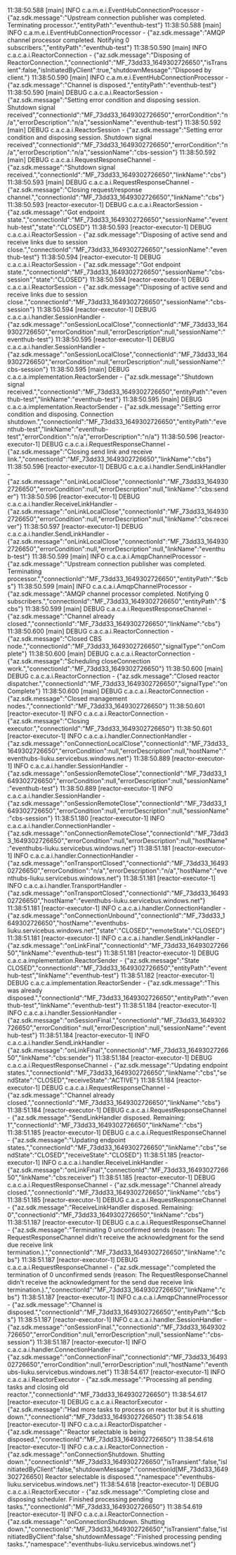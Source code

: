 11:38:50.588 [main] INFO  c.a.m.e.i.EventHubConnectionProcessor - {"az.sdk.message":"Upstream connection publisher was completed. Terminating processor.","entityPath":"eventhub-test"}
11:38:50.588 [main] INFO  c.a.m.e.i.EventHubConnectionProcessor - {"az.sdk.message":"AMQP channel processor completed. Notifying 0 subscribers.","entityPath":"eventhub-test"}
11:38:50.590 [main] INFO  c.a.c.a.i.ReactorConnection - {"az.sdk.message":"Disposing of ReactorConnection.","connectionId":"MF_73dd33_1649302726650","isTransient":false,"isInitiatedByClient":true,"shutdownMessage":"Disposed by client."}
11:38:50.590 [main] INFO  c.a.m.e.i.EventHubConnectionProcessor - {"az.sdk.message":"Channel is disposed.","entityPath":"eventhub-test"}
11:38:50.590 [main] DEBUG c.a.c.a.i.ReactorSession - {"az.sdk.message":"Setting error condition and disposing session. Shutdown signal received","connectionId":"MF_73dd33_1649302726650","errorCondition":"n/a","errorDescription":"n/a","sessionName":"eventhub-test"}
11:38:50.592 [main] DEBUG c.a.c.a.i.ReactorSession - {"az.sdk.message":"Setting error condition and disposing session. Shutdown signal received","connectionId":"MF_73dd33_1649302726650","errorCondition":"n/a","errorDescription":"n/a","sessionName":"cbs-session"}
11:38:50.592 [main] DEBUG c.a.c.a.i.RequestResponseChannel - {"az.sdk.message":"Shutdown signal received.","connectionId":"MF_73dd33_1649302726650","linkName":"cbs"}
11:38:50.593 [main] DEBUG c.a.c.a.i.RequestResponseChannel - {"az.sdk.message":"Closing request/response channel.","connectionId":"MF_73dd33_1649302726650","linkName":"cbs"}
11:38:50.593 [reactor-executor-1] DEBUG c.a.c.a.i.ReactorSession - {"az.sdk.message":"Got endpoint state.","connectionId":"MF_73dd33_1649302726650","sessionName":"eventhub-test","state":"CLOSED"}
11:38:50.593 [reactor-executor-1] DEBUG c.a.c.a.i.ReactorSession - {"az.sdk.message":"Disposing of active send and receive links due to session close.","connectionId":"MF_73dd33_1649302726650","sessionName":"eventhub-test"}
11:38:50.594 [reactor-executor-1] DEBUG c.a.c.a.i.ReactorSession - {"az.sdk.message":"Got endpoint state.","connectionId":"MF_73dd33_1649302726650","sessionName":"cbs-session","state":"CLOSED"}
11:38:50.594 [reactor-executor-1] DEBUG c.a.c.a.i.ReactorSession - {"az.sdk.message":"Disposing of active send and receive links due to session close.","connectionId":"MF_73dd33_1649302726650","sessionName":"cbs-session"}
11:38:50.594 [reactor-executor-1] DEBUG c.a.c.a.i.handler.SessionHandler - {"az.sdk.message":"onSessionLocalClose","connectionId":"MF_73dd33_1649302726650","errorCondition":null,"errorDescription":null,"sessionName":"eventhub-test"}
11:38:50.595 [reactor-executor-1] DEBUG c.a.c.a.i.handler.SessionHandler - {"az.sdk.message":"onSessionLocalClose","connectionId":"MF_73dd33_1649302726650","errorCondition":null,"errorDescription":null,"sessionName":"cbs-session"}
11:38:50.595 [main] DEBUG c.a.c.a.implementation.ReactorSender - {"az.sdk.message":"Shutdown signal received.","connectionId":"MF_73dd33_1649302726650","entityPath":"eventhub-test","linkName":"eventhub-test"}
11:38:50.595 [main] DEBUG c.a.c.a.implementation.ReactorSender - {"az.sdk.message":"Setting error condition and disposing. Connection shutdown.","connectionId":"MF_73dd33_1649302726650","entityPath":"eventhub-test","linkName":"eventhub-test","errorCondition":"n/a","errorDescription":"n/a"}
11:38:50.596 [reactor-executor-1] DEBUG c.a.c.a.i.RequestResponseChannel - {"az.sdk.message":"Closing send link and receive link.","connectionId":"MF_73dd33_1649302726650","linkName":"cbs"}
11:38:50.596 [reactor-executor-1] DEBUG c.a.c.a.i.handler.SendLinkHandler - {"az.sdk.message":"onLinkLocalClose","connectionId":"MF_73dd33_1649302726650","errorCondition":null,"errorDescription":null,"linkName":"cbs:sender"}
11:38:50.596 [reactor-executor-1] DEBUG c.a.c.a.i.handler.ReceiveLinkHandler - {"az.sdk.message":"onLinkLocalClose","connectionId":"MF_73dd33_1649302726650","errorCondition":null,"errorDescription":null,"linkName":"cbs:receiver"}
11:38:50.597 [reactor-executor-1] DEBUG c.a.c.a.i.handler.SendLinkHandler - {"az.sdk.message":"onLinkLocalClose","connectionId":"MF_73dd33_1649302726650","errorCondition":null,"errorDescription":null,"linkName":"eventhub-test"}
11:38:50.599 [main] INFO  c.a.c.a.i.AmqpChannelProcessor - {"az.sdk.message":"Upstream connection publisher was completed. Terminating processor.","connectionId":"MF_73dd33_1649302726650","entityPath":"$cbs"}
11:38:50.599 [main] INFO  c.a.c.a.i.AmqpChannelProcessor - {"az.sdk.message":"AMQP channel processor completed. Notifying 0 subscribers.","connectionId":"MF_73dd33_1649302726650","entityPath":"$cbs"}
11:38:50.599 [main] DEBUG c.a.c.a.i.RequestResponseChannel - {"az.sdk.message":"Channel already closed.","connectionId":"MF_73dd33_1649302726650","linkName":"cbs"}
11:38:50.600 [main] DEBUG c.a.c.a.i.ReactorConnection - {"az.sdk.message":"Closed CBS node.","connectionId":"MF_73dd33_1649302726650","signalType":"onComplete"}
11:38:50.600 [main] DEBUG c.a.c.a.i.ReactorConnection - {"az.sdk.message":"Scheduling closeConnection work.","connectionId":"MF_73dd33_1649302726650"}
11:38:50.600 [main] DEBUG c.a.c.a.i.ReactorConnection - {"az.sdk.message":"Closed reactor dispatcher.","connectionId":"MF_73dd33_1649302726650","signalType":"onComplete"}
11:38:50.600 [main] DEBUG c.a.c.a.i.ReactorConnection - {"az.sdk.message":"Closed management nodes.","connectionId":"MF_73dd33_1649302726650"}
11:38:50.601 [reactor-executor-1] INFO  c.a.c.a.i.ReactorConnection - {"az.sdk.message":"Closing executor.","connectionId":"MF_73dd33_1649302726650"}
11:38:50.601 [reactor-executor-1] INFO  c.a.c.a.i.handler.ConnectionHandler - {"az.sdk.message":"onConnectionLocalClose","connectionId":"MF_73dd33_1649302726650","errorCondition":null,"errorDescription":null,"hostName":"eventhubs-liuku.servicebus.windows.net"}
11:38:50.889 [reactor-executor-1] INFO  c.a.c.a.i.handler.SessionHandler - {"az.sdk.message":"onSessionRemoteClose","connectionId":"MF_73dd33_1649302726650","errorCondition":null,"errorDescription":null,"sessionName":"eventhub-test"}
11:38:50.889 [reactor-executor-1] INFO  c.a.c.a.i.handler.SessionHandler - {"az.sdk.message":"onSessionRemoteClose","connectionId":"MF_73dd33_1649302726650","errorCondition":null,"errorDescription":null,"sessionName":"cbs-session"}
11:38:51.180 [reactor-executor-1] INFO  c.a.c.a.i.handler.ConnectionHandler - {"az.sdk.message":"onConnectionRemoteClose","connectionId":"MF_73dd33_1649302726650","errorCondition":null,"errorDescription":null,"hostName":"eventhubs-liuku.servicebus.windows.net"}
11:38:51.181 [reactor-executor-1] INFO  c.a.c.a.i.handler.ConnectionHandler - {"az.sdk.message":"onTransportClosed","connectionId":"MF_73dd33_1649302726650","errorCondition":"n/a","errorDescription":"n/a","hostName":"eventhubs-liuku.servicebus.windows.net"}
11:38:51.181 [reactor-executor-1] INFO  c.a.c.a.i.handler.TransportHandler - {"az.sdk.message":"onTransportClosed","connectionId":"MF_73dd33_1649302726650","hostName":"eventhubs-liuku.servicebus.windows.net"}
11:38:51.181 [reactor-executor-1] INFO  c.a.c.a.i.handler.ConnectionHandler - {"az.sdk.message":"onConnectionUnbound","connectionId":"MF_73dd33_1649302726650","hostName":"eventhubs-liuku.servicebus.windows.net","state":"CLOSED","remoteState":"CLOSED"}
11:38:51.181 [reactor-executor-1] INFO  c.a.c.a.i.handler.SendLinkHandler - {"az.sdk.message":"onLinkFinal","connectionId":"MF_73dd33_1649302726650","linkName":"eventhub-test"}
11:38:51.181 [reactor-executor-1] DEBUG c.a.c.a.implementation.ReactorSender - {"az.sdk.message":"State CLOSED","connectionId":"MF_73dd33_1649302726650","entityPath":"eventhub-test","linkName":"eventhub-test"}
11:38:51.182 [reactor-executor-1] DEBUG c.a.c.a.implementation.ReactorSender - {"az.sdk.message":"This was already disposed.","connectionId":"MF_73dd33_1649302726650","entityPath":"eventhub-test","linkName":"eventhub-test"}
11:38:51.184 [reactor-executor-1] INFO  c.a.c.a.i.handler.SessionHandler - {"az.sdk.message":"onSessionFinal.","connectionId":"MF_73dd33_1649302726650","errorCondition":null,"errorDescription":null,"sessionName":"eventhub-test"}
11:38:51.184 [reactor-executor-1] INFO  c.a.c.a.i.handler.SendLinkHandler - {"az.sdk.message":"onLinkFinal","connectionId":"MF_73dd33_1649302726650","linkName":"cbs:sender"}
11:38:51.184 [reactor-executor-1] DEBUG c.a.c.a.i.RequestResponseChannel - {"az.sdk.message":"Updating endpoint states.","connectionId":"MF_73dd33_1649302726650","linkName":"cbs","sendState":"CLOSED","receiveState":"ACTIVE"}
11:38:51.184 [reactor-executor-1] DEBUG c.a.c.a.i.RequestResponseChannel - {"az.sdk.message":"Channel already closed.","connectionId":"MF_73dd33_1649302726650","linkName":"cbs"}
11:38:51.184 [reactor-executor-1] DEBUG c.a.c.a.i.RequestResponseChannel - {"az.sdk.message":"SendLinkHandler disposed. Remaining: 1","connectionId":"MF_73dd33_1649302726650","linkName":"cbs"}
11:38:51.185 [reactor-executor-1] DEBUG c.a.c.a.i.RequestResponseChannel - {"az.sdk.message":"Updating endpoint states.","connectionId":"MF_73dd33_1649302726650","linkName":"cbs","sendState":"CLOSED","receiveState":"CLOSED"}
11:38:51.185 [reactor-executor-1] INFO  c.a.c.a.i.handler.ReceiveLinkHandler - {"az.sdk.message":"onLinkFinal","connectionId":"MF_73dd33_1649302726650","linkName":"cbs:receiver"}
11:38:51.185 [reactor-executor-1] DEBUG c.a.c.a.i.RequestResponseChannel - {"az.sdk.message":"Channel already closed.","connectionId":"MF_73dd33_1649302726650","linkName":"cbs"}
11:38:51.185 [reactor-executor-1] DEBUG c.a.c.a.i.RequestResponseChannel - {"az.sdk.message":"ReceiveLinkHandler disposed. Remaining: 0","connectionId":"MF_73dd33_1649302726650","linkName":"cbs"}
11:38:51.187 [reactor-executor-1] DEBUG c.a.c.a.i.RequestResponseChannel - {"az.sdk.message":"Terminating 0 unconfirmed sends (reason: The RequestResponseChannel didn't receive the acknowledgment for the send due receive link termination.).","connectionId":"MF_73dd33_1649302726650","linkName":"cbs"}
11:38:51.187 [reactor-executor-1] DEBUG c.a.c.a.i.RequestResponseChannel - {"az.sdk.message":"completed the termination of 0 unconfirmed sends (reason: The RequestResponseChannel didn't receive the acknowledgment for the send due receive link termination.).","connectionId":"MF_73dd33_1649302726650","linkName":"cbs"}
11:38:51.187 [reactor-executor-1] INFO  c.a.c.a.i.AmqpChannelProcessor - {"az.sdk.message":"Channel is disposed.","connectionId":"MF_73dd33_1649302726650","entityPath":"$cbs"}
11:38:51.187 [reactor-executor-1] INFO  c.a.c.a.i.handler.SessionHandler - {"az.sdk.message":"onSessionFinal.","connectionId":"MF_73dd33_1649302726650","errorCondition":null,"errorDescription":null,"sessionName":"cbs-session"}
11:38:51.187 [reactor-executor-1] INFO  c.a.c.a.i.handler.ConnectionHandler - {"az.sdk.message":"onConnectionFinal","connectionId":"MF_73dd33_1649302726650","errorCondition":null,"errorDescription":null,"hostName":"eventhubs-liuku.servicebus.windows.net"}
11:38:54.617 [reactor-executor-1] INFO  c.a.c.a.i.ReactorExecutor - {"az.sdk.message":"Processing all pending tasks and closing old reactor.","connectionId":"MF_73dd33_1649302726650"}
11:38:54.617 [reactor-executor-1] DEBUG c.a.c.a.i.ReactorExecutor - {"az.sdk.message":"Had more tasks to process on reactor but it is shutting down.","connectionId":"MF_73dd33_1649302726650"}
11:38:54.618 [reactor-executor-1] INFO  c.a.c.a.i.ReactorDispatcher - {"az.sdk.message":"Reactor selectable is being disposed.","connectionId":"MF_73dd33_1649302726650"}
11:38:54.618 [reactor-executor-1] INFO  c.a.c.a.i.ReactorConnection - {"az.sdk.message":"onConnectionShutdown. Shutting down.","connectionId":"MF_73dd33_1649302726650","isTransient":false,"isInitiatedByClient":false,"shutdownMessage":"connectionId[MF_73dd33_1649302726650] Reactor selectable is disposed.","namespace":"eventhubs-liuku.servicebus.windows.net"}
11:38:54.618 [reactor-executor-1] DEBUG c.a.c.a.i.ReactorExecutor - {"az.sdk.message":"Completing close and disposing scheduler. Finished processing pending tasks.","connectionId":"MF_73dd33_1649302726650"}
11:38:54.619 [reactor-executor-1] INFO  c.a.c.a.i.ReactorConnection - {"az.sdk.message":"onConnectionShutdown. Shutting down.","connectionId":"MF_73dd33_1649302726650","isTransient":false,"isInitiatedByClient":false,"shutdownMessage":"Finished processing pending tasks.","namespace":"eventhubs-liuku.servicebus.windows.net"}
